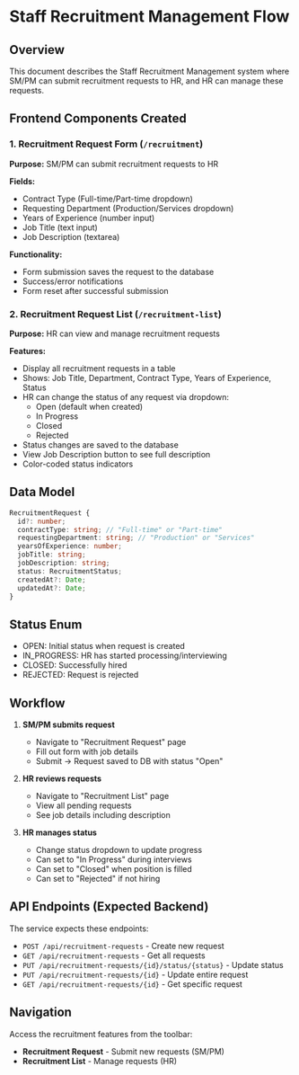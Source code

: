 # Staff Recruitment Management Flow

## Overview

This document describes the Staff Recruitment Management system where SM/PM can submit recruitment requests to HR, and HR can manage these requests.

## Frontend Components Created

### 1. Recruitment Request Form (`/recruitment`)

**Purpose:** SM/PM can submit recruitment requests to HR

**Fields:**

- Contract Type (Full-time/Part-time dropdown)
- Requesting Department (Production/Services dropdown)
- Years of Experience (number input)
- Job Title (text input)
- Job Description (textarea)

**Functionality:**

- Form submission saves the request to the database
- Success/error notifications
- Form reset after successful submission

### 2. Recruitment Request List (`/recruitment-list`)

**Purpose:** HR can view and manage recruitment requests

**Features:**

- Display all recruitment requests in a table
- Shows: Job Title, Department, Contract Type, Years of Experience, Status
- HR can change the status of any request via dropdown:
  - Open (default when created)
  - In Progress
  - Closed
  - Rejected
- Status changes are saved to the database
- View Job Description button to see full description
- Color-coded status indicators

## Data Model

```typescript
RecruitmentRequest {
  id?: number;
  contractType: string; // "Full-time" or "Part-time"
  requestingDepartment: string; // "Production" or "Services"
  yearsOfExperience: number;
  jobTitle: string;
  jobDescription: string;
  status: RecruitmentStatus;
  createdAt?: Date;
  updatedAt?: Date;
}
```

## Status Enum

- OPEN: Initial status when request is created
- IN_PROGRESS: HR has started processing/interviewing
- CLOSED: Successfully hired
- REJECTED: Request is rejected

## Workflow

1. **SM/PM submits request**

   - Navigate to "Recruitment Request" page
   - Fill out form with job details
   - Submit → Request saved to DB with status "Open"

2. **HR reviews requests**

   - Navigate to "Recruitment List" page
   - View all pending requests
   - See job details including description

3. **HR manages status**
   - Change status dropdown to update progress
   - Can set to "In Progress" during interviews
   - Can set to "Closed" when position is filled
   - Can set to "Rejected" if not hiring

## API Endpoints (Expected Backend)

The service expects these endpoints:

- `POST /api/recruitment-requests` - Create new request
- `GET /api/recruitment-requests` - Get all requests
- `PUT /api/recruitment-requests/{id}/status/{status}` - Update status
- `PUT /api/recruitment-requests/{id}` - Update entire request
- `GET /api/recruitment-requests/{id}` - Get specific request

## Navigation

Access the recruitment features from the toolbar:

- **Recruitment Request** - Submit new requests (SM/PM)
- **Recruitment List** - Manage requests (HR)

